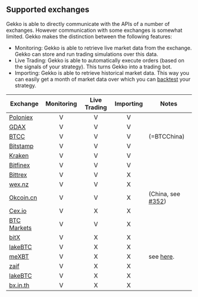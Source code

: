 ## Supported exchanges

Gekko is able to directly communicate with the APIs of a number of exchanges. However communication with some exchanges is somewhat limited. Gekko makes the distinction between the following features:

- Monitoring: Gekko is able to retrieve live market data from the exchange. Gekko can store and run trading simulations over this data.
- Live Trading: Gekko is able to automatically execute orders (based on the signals of your strategy). This turns Gekko into a trading bot.
- Importing: Gekko is able to retrieve historical market data. This way you can easily get a month of market data over which you can [backtest](../features/backtesting.md) your strategy.

| Exchange        | Monitoring | Live Trading | Importing | Notes |
| --------------- |:----------:|:-------:|:---------:|-------|
| [Poloniex](https://poloniex.com/)      | V | V | V | |
| [GDAX](https://gdax.com/)      | V | V | V | |
| [BTCC](https://btcc.com/)      | V | V | V | (=BTCChina) |
| [Bitstamp](https://bitstamp.com/)      | V | V | V | |
| [Kraken](https://kraken.com/)      | V | V | V | |
| [Bitfinex](https://bitfinex.com/)      | V | V | V | |
| [Bittrex](https://bittrex.com/)      | V | V | X | |
| [wex.nz](https://wex.nz/)      | V | V | X | |
| [Okcoin.cn](https://www.okcoin.cn/)      | V | V | X | (China, see [#352](https://github.com/askmike/gekko/pull/352)) |
| [Cex.io](https://cex.io/)      | V | X | X | |
| [BTC Markets](https://btcmarkets.net)      | V | V | X | |
| [bitX](https://www.bitx.co/)      | V | X | X | |
| [lakeBTC](https://lakebtc.com/)      | V | X | X | |
| [meXBT](https://mexbt.com/)      | V | X | X | see [here](https://github.com/askmike/gekko/issues/288#issuecomment-223810974). |
| [zaif](https://zaif.jp/trade_btc_jpy)      | V | X | X | |
| [lakeBTC](https://lakebtc.com/)      | V | X | X | |
| [bx.in.th](https://bx.in.th/)      | V | X | X | |